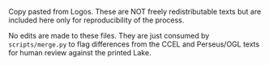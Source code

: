 Copy pasted from Logos. These are NOT freely redistributable texts but are included here only for reproducibility of the process.

No edits are made to these files. They are just consumed by `scripts/merge.py` to flag differences from the CCEL and Perseus/OGL texts for human review against the printed Lake.
